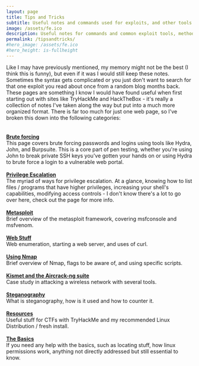 ```yaml
---
layout: page
title: Tips and Tricks
subtitle: Useful notes and commands used for exploits, and other tools and methods that have proven helpful
image: /assets/fe.ico
description: Useful notes for commands and common exploit tools, methods that have proven useful.
permalink: /tipsandtricks/
#hero_image: /assets/fe.ico
#hero_height: is-fullheight
---
```


Like I may have previously mentioned, my memory might not be the best (I think this is funny), but even if it was I would still keep these notes. Sometimes the syntax gets complicated or you just don't want to search for that one exploit you read about once from a random blog months back. These pages are something I know I would have found useful when first starting out with sites like TryHackMe and HackTheBox - it's really a collection of notes I've taken along the way but put into a much more organized format. There is far too much for just one web page, so I've broken this down into the following categories:
<br><br>
<br>
[**Brute forcing**](/tipsandtricks/bruteforcing/)<br>
This page covers brute forcing passwords and logins using tools like Hydra, John, and Burpsuite. This is a core part of pen testing, whether you're using John to break private SSH keys you've gotten your hands on or using Hydra to brute force a login to a vulnerable web portal.
<br><br>
[**Privilege Escalation**](/tipsandtricks/privilegeescalation/)<br>
The myriad of ways for privilege escalation. At a glance, knowing how to list files / programs that have higher privileges, increasing your shell's capabilities, modifying access controls - I don't know there's a lot to go over here, check out the page for more info. 
<br><br>
[**Metasploit**](/tipsandtricks/metasploit/)<br>
Brief overview of the metasploit framework, covering msfconsole and msfvenom.
<br><br>
[**Web Stuff**](/tipsandtricks/webstuff/)<br>
Web enumeration, starting a web server, and uses of curl.
<br><br>
[**Using Nmap**](/tipsandtricks/usingnmap/)<br>
Brief overview of Nmap, flags to be aware of, and using specific scripts.
<br><br>
[**Kismet and the Aircrack-ng suite**](/attacking_wireless_networks/)<br>
Case study in attacking a wireless network with several tools.
<br><br>
[**Steganography**](/tipsandtricks/steganography/)<br>
What is steganography, how is it used and how to counter it.
<br><br>
[**Resources**](/tipsandtricks/resources/)<br>
Useful stuff for CTFs with TryHackMe and my recommended Linux Distribution / fresh install.<br><br>
[**The Basics**](/tipsandtricks/thebasics/)<br>
If you need any help with the basics, such as locating stuff, how linux permissions work, anything not directly addressed but still essential to know.













